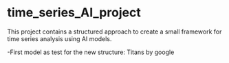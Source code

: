 # time_series_AI_project

This project contains a structured approach to create a small framework for time series analysis using AI models. 

-First model as test for the new structure: Titans by google
